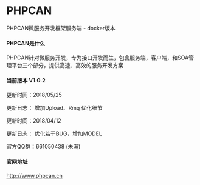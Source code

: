 # PHPCAN
PHPCAN微服务开发框架服务端 - docker版本

#### PHPCAN是什么

PHPCAN针对微服务开发，专为接口开发而生，包含服务端，客户端，和SOA管理平台三个部分，提供高速、高效的服务开发方案

#### 当前版本 V1.0.2
更新时间：2018/05/25

更新日志：
增加Upload、Rmq
优化细节

更新时间：2018/04/12

更新日志：
优化若干BUG，增加MODEL

官方QQ群：661050438 (未满)

#### 官网地址
http://www.phpcan.cn